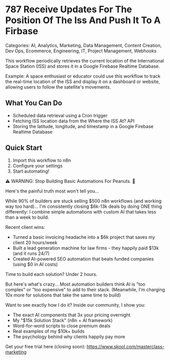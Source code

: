 # 787 Receive Updates For The Position Of The Iss And Push It To A Firbase

Categories: AI, Analytics, Marketing, Data Management, Content Creation, Dev Ops, Ecommerce, Engineering, IT, Project Management, Webhooks

This workflow periodically retrieves the current location of the International Space Station (ISS) and stores it in a Google Firebase Realtime Database.

Example: A space enthusiast or educator could use this workflow to track the real-time location of the ISS and display it on a dashboard or website, allowing users to follow the satellite's movements.

## What You Can Do
- Scheduled data retrieval using a Cron trigger
- Fetching ISS location data from the Where the ISS At? API
- Storing the latitude, longitude, and timestamp in a Google Firebase Realtime Database

## Quick Start
1. Import this workflow to n8n
2. Configure your settings
3. Start automating!

⚠️ WARNING: Stop Building Basic Automations For Peanuts. 🚫

Here's the painful truth most won't tell you...

While 90% of builders are stuck selling $500 n8n workflows (and working way too hard)...
I'm consistently closing $6k-13k deals by doing ONE thing differently:
I combine simple automations with custom AI that takes less than a week to build.

Recent client wins:
* Turned a basic invoicing headache into a $6k project that saves my client 20 hours/week
* Built a lead generation machine for law firms - they happily paid $13k (and it runs 24/7)
* Created AI-powered SEO automation that beats funded companies (using $0 in AI costs)

Time to build each solution? Under 2 hours.

But here's what's crazy...
Most automation builders think AI is "too complex" or "too expensive" to add to their stack.
(Meanwhile, I'm charging 10x more for solutions that take the same time to build)

Want to see exactly how I do it?
Inside our community, I show you:
* The exact AI components that 3x your pricing overnight
* My "$15k Solution Stack" (n8n + AI framework)
* Word-for-word scripts to close premium deals
* Real examples of my $10k+ builds
* The psychology behind why clients happily pay more

Get your free trial here (closing soon): https://www.skool.com/masterclass-marketing
